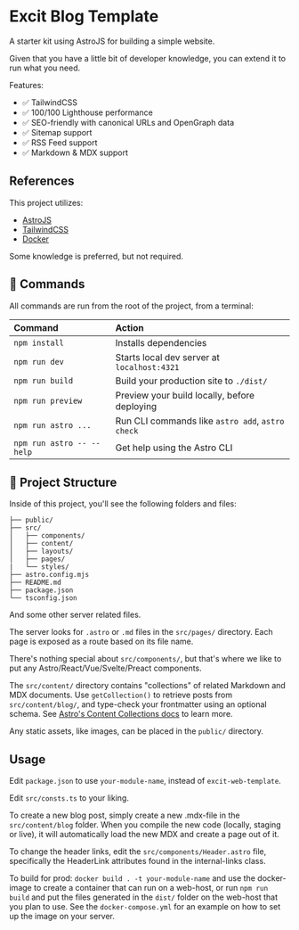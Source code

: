 # Excit Blog Template

A starter kit using AstroJS for building a simple website.

Given that you have a little bit of developer knowledge, you can extend it to run what you need.

Features:

- ✅ TailwindCSS
- ✅ 100/100 Lighthouse performance
- ✅ SEO-friendly with canonical URLs and OpenGraph data
- ✅ Sitemap support
- ✅ RSS Feed support
- ✅ Markdown & MDX support

## References

This project utilizes:

- [AstroJS](https://astro.build)
- [TailwindCSS](https://tailwindcss.com/)
- [Docker](https://www.docker.com/)

Some knowledge is preferred, but not required.

## 🧞 Commands

All commands are run from the root of the project, from a terminal:

| Command                   | Action                                           |
| :------------------------ | :----------------------------------------------- |
| `npm install`             | Installs dependencies                            |
| `npm run dev`             | Starts local dev server at `localhost:4321`      |
| `npm run build`           | Build your production site to `./dist/`          |
| `npm run preview`         | Preview your build locally, before deploying     |
| `npm run astro ...`       | Run CLI commands like `astro add`, `astro check` |
| `npm run astro -- --help` | Get help using the Astro CLI                     |

## 🚀 Project Structure

Inside of this project, you'll see the following folders and files:

```text
├── public/
├── src/
│   ├── components/
│   ├── content/
│   ├── layouts/
│   ├── pages/
|   └── styles/
├── astro.config.mjs
├── README.md
├── package.json
└── tsconfig.json
```

And some other server related files.

The server looks for `.astro` or `.md` files in the `src/pages/` directory. Each page is exposed as a route based on its file name.

There's nothing special about `src/components/`, but that's where we like to put any Astro/React/Vue/Svelte/Preact components.

The `src/content/` directory contains "collections" of related Markdown and MDX documents. Use `getCollection()` to retrieve posts from `src/content/blog/`, and type-check your frontmatter using an optional schema. See [Astro's Content Collections docs](https://docs.astro.build/en/guides/content-collections/) to learn more.

Any static assets, like images, can be placed in the `public/` directory.

## Usage

Edit `package.json` to use `your-module-name`, instead of `excit-web-template`.

Edit `src/consts.ts` to your liking.

To create a new blog post, simply create a new .mdx-file in the `src/content/blog` folder. When you compile the new code (locally, staging or live), it will automatically load the new MDX and create a page out of it.

To change the header links, edit the `src/components/Header.astro` file, specifically the HeaderLink attributes found in the internal-links class.

To build for prod: `docker build . -t your-module-name` and use the docker-image to create a container that can run on a web-host, or run `npm run build` and put the files generated in the `dist/` folder on the web-host that you plan to use. See the `docker-compose.yml` for an example on how to set up the image on your server.
